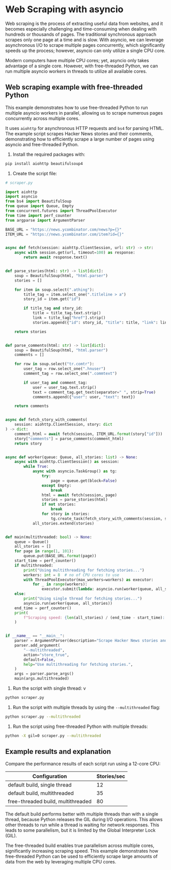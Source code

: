 # Web Scraping with asyncio

Web scraping is the process of extracting useful data from websites, and it becomes especially challenging and time-consuming when dealing with hundreds or thousands of pages. The traditional synchronous approach scrapes only one page at a time and is slow. With asyncio, we can leverage asynchronous I/O to scrape multiple pages concurrently, which significantly speeds up the process; however, asyncio can only utilize a single CPU core.

Modern computers have multiple CPU cores; yet, asyncio only takes advantage of a single core. However, with free-threaded Python, we can run multiple asyncio workers in threads to utilize all available cores.

## Web scraping example with free-threaded Python

This example demonstrates how to use free-threaded Python to run multiple asyncio workers in parallel, allowing us to scrape numerous pages concurrently across multiple cores.

It uses `aiohttp` for asynchronous HTTP requests and `bs4` for parsing HTML. The example script scrapes Hacker News stories and their comments, demonstrating how to efficiently scrape a large number of pages using asyncio and free-threaded Python.

1. Install the required packages with:

```bash
pip install aiohttp beautifulsoup4
```

1. Create the script file:

```python
# scraper.py

import aiohttp
import asyncio
from bs4 import BeautifulSoup
from queue import Queue, Empty
from concurrent.futures import ThreadPoolExecutor
from time import perf_counter
from argparse import ArgumentParser

BASE_URL = "https://news.ycombinator.com/news?p={}"
ITEM_URL = "https://news.ycombinator.com/item?id={}"


async def fetch(session: aiohttp.ClientSession, url: str) -> str:
    async with session.get(url, timeout=100) as response:
        return await response.text()


def parse_stories(html: str) -> list[dict]:
    soup = BeautifulSoup(html, "html.parser")
    stories = []

    for item in soup.select(".athing"):
        title_tag = item.select_one(".titleline > a")
        story_id = item.get("id")

        if title_tag and story_id:
            title = title_tag.text.strip()
            link = title_tag["href"].strip()
            stories.append({"id": story_id, "title": title, "link": link})

    return stories


def parse_comments(html: str) -> list[dict]:
    soup = BeautifulSoup(html, "html.parser")
    comments = []

    for row in soup.select("tr.comtr"):
        user_tag = row.select_one(".hnuser")
        comment_tag = row.select_one(".commtext")

        if user_tag and comment_tag:
            user = user_tag.text.strip()
            text = comment_tag.get_text(separator=" ", strip=True)
            comments.append({"user": user, "text": text})

    return comments


async def fetch_story_with_comments(
    session: aiohttp.ClientSession, story: dict
) -> dict:
    comment_html = await fetch(session, ITEM_URL.format(story["id"]))
    story["comments"] = parse_comments(comment_html)
    return story


async def worker(queue: Queue, all_stories: list) -> None:
    async with aiohttp.ClientSession() as session:
        while True:
            async with asyncio.TaskGroup() as tg:
                try:
                    page = queue.get(block=False)
                except Empty:
                    break
                html = await fetch(session, page)
                stories = parse_stories(html)
                if not stories:
                    break
                for story in stories:
                    tg.create_task(fetch_story_with_comments(session, story))
            all_stories.extend(stories)


def main(multithreaded: bool) -> None:
    queue = Queue()
    all_stories = []
    for page in range(1, 101):
        queue.put(BASE_URL.format(page))
    start_time = perf_counter()
    if multithreaded:
        print("Using multithreading for fetching stories...")
        workers: int = 8  # no of CPU cores to use
        with ThreadPoolExecutor(max_workers=workers) as executor:
            for _ in range(workers):
                executor.submit(lambda: asyncio.run(worker(queue, all_stories)))
    else:
        print("Using single thread for fetching stories...")
        asyncio.run(worker(queue, all_stories))
    end_time = perf_counter()
    print(
        f"Scraping speed: {len(all_stories) / (end_time - start_time):.0f} stories/sec"
    )


if __name__ == "__main__":
    parser = ArgumentParser(description="Scrape Hacker News stories and comments.")
    parser.add_argument(
        "--multithreaded",
        action="store_true",
        default=False,
        help="Use multithreading for fetching stories.",
    )
    args = parser.parse_args()
    main(args.multithreaded)
```

1. Run the script with single thread:
    v

```bash
python scraper.py
```

1. Run the script with multiple threads by using the `--multithreaded` flag:

```bash
python scraper.py --multithreaded
```

1. Run the script using free-threaded Python with multiple threads:

```bash
python -X gil=0 scraper.py --multithreaded
```

## Example results and explanation

Compare the performance results of each script run
using a 12-core CPU:

| Configuration                      | Stories/sec |
| ---------------------------------- | ----------- |
| default build, single thread       | 12          |
| default build, multithreaded       | 35          |
| free-threaded build, multithreaded | 80          |

The default build performs better with multiple threads than with a single thread, because Python
releases the GIL during I/O operations. This allows other threads to run while a thread is waiting for network responses. This leads to some parallelism, but it is limited by the Global Interpreter Lock (GIL).

The free-threaded build enables true parallelism across multiple cores, significantly increasing scraping speed. This example demonstrates how free-threaded Python can be used to efficiently scrape large amounts of data from the web by leveraging multiple CPU cores.
